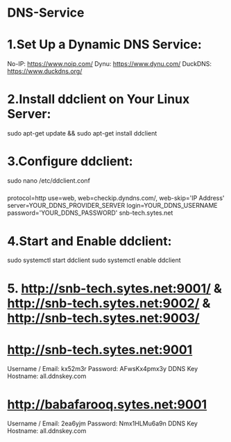 # DNS-Service
# 1.Set Up a Dynamic DNS Service:
No-IP: https://www.noip.com/
Dynu: https://www.dynu.com/
DuckDNS: https://www.duckdns.org/

# 2.Install ddclient on Your Linux Server:
sudo apt-get update &&
sudo apt-get install ddclient

# 3.Configure ddclient:
sudo nano /etc/ddclient.conf
#####
protocol=http
use=web, web=checkip.dyndns.com/, web-skip='IP Address'
server=YOUR_DDNS_PROVIDER_SERVER
login=YOUR_DDNS_USERNAME
password='YOUR_DDNS_PASSWORD'
snb-tech.sytes.net

#####

# 4.Start and Enable ddclient:
sudo systemctl start ddclient
sudo systemctl enable ddclient

# 5. http://snb-tech.sytes.net:9001/  & http://snb-tech.sytes.net:9002/ & http://snb-tech.sytes.net:9003/

# http://snb-tech.sytes.net:9001
Username / Email: kx52m3r
Password: AFwsKx4pmx3y
DDNS Key Hostname: all.ddnskey.com


# http://babafarooq.sytes.net:9001
Username / Email: 2ea6yjm
Password: Nmx1HLMu6a9n
DDNS Key Hostname: all.ddnskey.com

